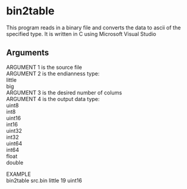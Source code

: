 # bin2table
This program reads in a binary file and converts the data to ascii of the specified type.
It is written in C using Microsoft Visual Studio

## Arguments
ARGUMENT 1 is the source file  
ARGUMENT 2 is the endianness type:  
	little  
	big  
ARGUMENT 3 is the desired number of colums  
ARGUMENT 4 is the output data type:  
	uint8  
	int8  
	uint16  
	int16  
	uint32  
	int32  
	uint64  
	int64  
	float  
	double  

EXAMPLE  
bin2table src.bin little 19 uint16  
  